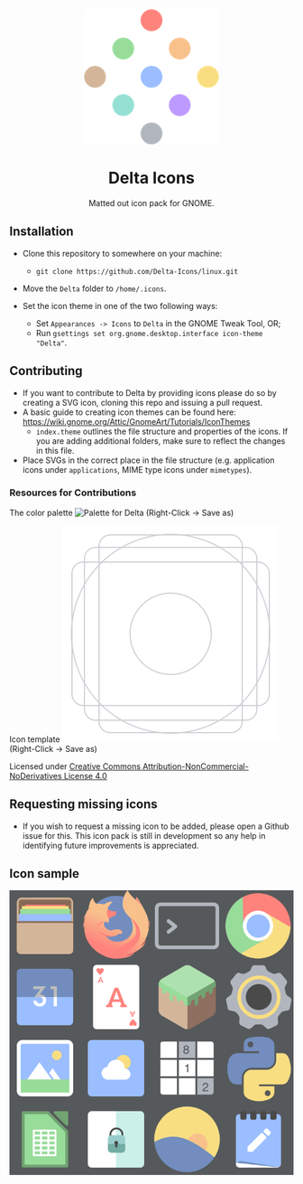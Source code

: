 <p align="center">
	<img src="https://raw.githubusercontent.com/Delta-Icons/Linux/master/delta-logo.png" alt="">
</p>

<h1 align="center" padding="100">Delta Icons</h1>
<p align="center">Matted out icon pack for GNOME.</p>



## Installation
* Clone this repository to somewhere on your machine:
	- `git clone https://github.com/Delta-Icons/linux.git`

* Move the `Delta` folder to `/home/.icons`.

* Set the icon theme in one of the two following ways:
	- Set `Appearances -> Icons` to `Delta` in the GNOME Tweak Tool, OR;
	- Run `gsettings set org.gnome.desktop.interface icon-theme "Delta"`.

## Contributing
* If you want to contribute to Delta by providing icons please do so by creating a SVG icon, cloning this repo and issuing a pull request.
* A basic guide to creating icon themes can be found here: https://wiki.gnome.org/Attic/GnomeArt/Tutorials/IconThemes
	- `index.theme` outlines the file structure and properties of the icons. If you are adding additional folders, make sure to reflect the changes in this file.
* Place SVGs in the correct place in the file structure (e.g. application icons under `applications`, MIME type icons under `mimetypes`).


### Resources for Contributions
The color palette
![Palette for Delta](https://github.com/jamesalexatkin/delta-icons-linux/raw/master/Palette.svg) (Right-Click &rarr; Save as)

Icon template
![Icon Template for Delta](https://github.com/jamesalexatkin/delta-icons-linux/raw/master/template.svg) (Right-Click &rarr; Save as)

Licensed under [Creative Commons Attribution-NonCommercial-NoDerivatives License 4.0](https://creativecommons.org/licenses/by-nc-nd/4.0/)

## Requesting missing icons
* If you wish to request a missing icon to be added, please open a Github issue for this. This icon pack is still in development so any help in identifying future improvements is appreciated.

## Icon sample

<p align="center">
	<img src="https://raw.githubusercontent.com/Delta-Icons/Linux/master/delta-showcase.png" alt="">
</p>

